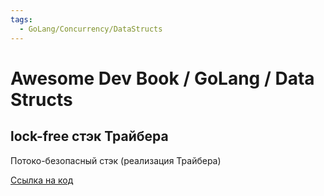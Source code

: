 ```yaml
---
tags:
  - GoLang/Concurrency/DataStructs
---
```

# Awesome Dev Book / GoLang / Data Structs

## lock-free стэк Трайбера

Потоко-безопасный стэк (реализация Трайбера)

[Ссылка на код](awesome-dev-book/code/go_lang/data_structs/stack_tryber/main.go)